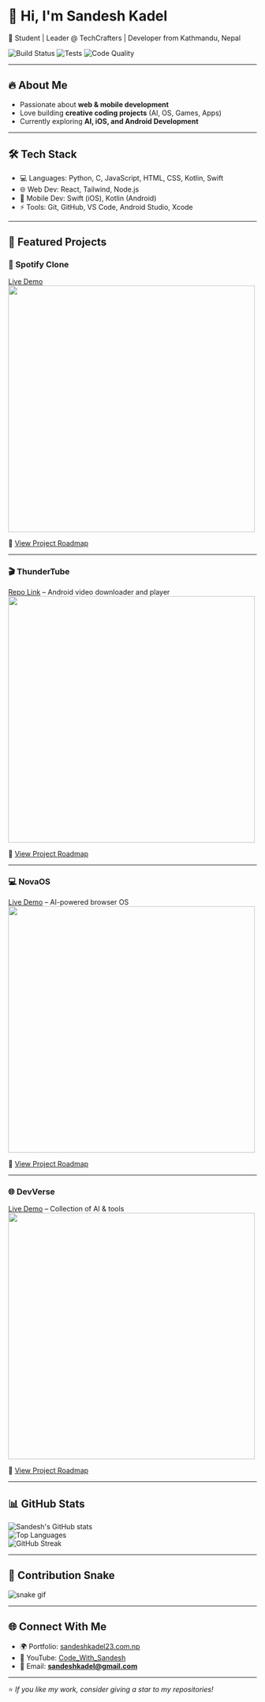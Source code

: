 # 👋 Hi, I'm Sandesh Kadel  

🚀 Student | Leader @ TechCrafters | Developer from Kathmandu, Nepal  

![Build Status](https://img.shields.io/badge/build-passing-brightgreen)
![Tests](https://img.shields.io/badge/tests-100%25-success)
![Code Quality](https://img.shields.io/badge/code%20quality-A%2B-blue)

---

## 🔥 About Me
- Passionate about **web & mobile development**  
- Love building **creative coding projects** (AI, OS, Games, Apps)  
- Currently exploring **AI, iOS, and Android Development**  

---

## 🛠 Tech Stack
- 💻 Languages: Python, C, JavaScript, HTML, CSS, Kotlin, Swift  
- 🌐 Web Dev: React, Tailwind, Node.js  
- 📱 Mobile Dev: Swift (iOS), Kotlin (Android)  
- ⚡ Tools: Git, GitHub, VS Code, Android Studio, Xcode  

---

## 🚀 Featured Projects

### 🎵 Spotify Clone  
[Live Demo](https://sandeshkadel.github.io/Sportify/)  
<img src="https://raw.githubusercontent.com/Sandeshkadel/Sportify/main/demo.gif" width="500"/>  

📌 [View Project Roadmap](https://github.com/Sandeshkadel/Sportify/projects/1)

---

### 🎬 ThunderTube  
[Repo Link](https://github.com/Sandeshkadel/ThanderTube) – Android video downloader and player  
<img src="https://raw.githubusercontent.com/Sandeshkadel/ThanderTube/main/demo.gif" width="500"/>  

📌 [View Project Roadmap](https://github.com/Sandeshkadel/ThanderTube/projects/1)

---

### 💻 NovaOS  
[Live Demo](https://sandeshkadel.github.io/NovaOs/) – AI-powered browser OS  
<img src="https://raw.githubusercontent.com/Sandeshkadel/NovaOs/main/demo.gif" width="500"/>  

📌 [View Project Roadmap](https://github.com/Sandeshkadel/NovaOs/projects/1)

---

### 🌐 DevVerse  
[Live Demo](https://sandeshkadel.github.io/DevVerse/) – Collection of AI & tools  
<img src="https://raw.githubusercontent.com/Sandeshkadel/DevVerse/main/demo.gif" width="500"/>  

📌 [View Project Roadmap](https://github.com/Sandeshkadel/DevVerse/projects/1)

---

## 📊 GitHub Stats
![Sandesh's GitHub stats](https://github-readme-stats.vercel.app/api?username=Sandeshkadel&show_icons=true&theme=tokyonight)  
![Top Languages](https://github-readme-stats.vercel.app/api/top-langs/?username=Sandeshkadel&layout=compact&theme=tokyonight)  
![GitHub Streak](https://github-readme-streak-stats.herokuapp.com/?user=Sandeshkadel&theme=tokyonight)  

---

## 🐍 Contribution Snake
![snake gif](https://github.com/Sandeshkadel/Sandeshkadel/blob/output/github-contribution-grid-snake.svg)

---

## 🌐 Connect With Me
- 🌍 Portfolio: [sandeshkadel23.com.np](https://sandeshkadel23.com.np)  
- 🎥 YouTube: [Code_With_Sandesh](https://youtube.com/@Code_With_Sandesh)  
- 📧 Email: **sandeshkadel@gmail.com**  

---

⭐️ *If you like my work, consider giving a star to my repositories!*  
